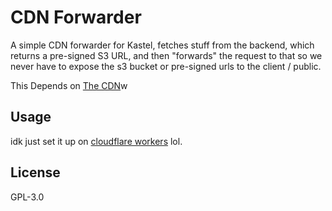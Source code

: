 # CDN Forwarder

A simple CDN forwarder for Kastel, fetches stuff from the backend, which returns a pre-signed S3 URL, and then "forwards" the request to that so we never have to expose the s3 bucket or pre-signed urls to the client / public.

This Depends on [The CDN](https://github.com/KastelApp/CDN)w

## Usage

idk just set it up on [cloudflare workers](https://workers.dev) lol.

## License

GPL-3.0
